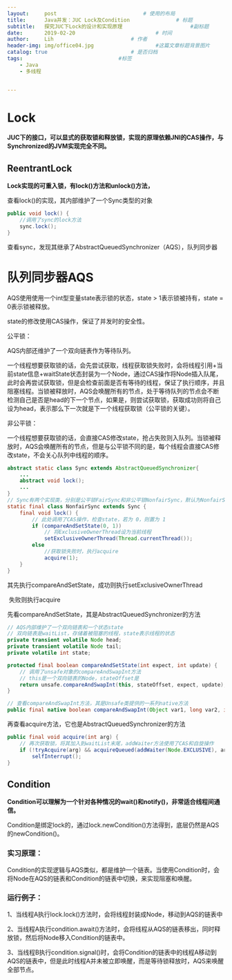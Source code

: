 ```yaml
---
layout:     post   				        	# 使用的布局
title:      Java并发：JUC Lock及Condition				# 标题 
subtitle:   探究JUC下Lock的设计和实现原理          			#副标题
date:       2019-02-20 				      		# 时间
author:     Lih 						# 作者
header-img: img/office04.jpg 					#这篇文章标题背景图片
catalog: true 							# 是否归档
tags:								#标签
    - Java
    - 多线程


---
```


# Lock

**JUC下的接口，可以显式的获取锁和释放锁，实现的原理依赖JNI的CAS操作，与Synchronized的JVM实现完全不同。**

## ReentrantLock

**Lock实现的可重入锁，有lock()方法和unlock()方法，**

查看lock()的实现，其内部维护了一个Sync类型的对象

```java
public void lock() {
    //调用了sync的lock方法
	sync.lock();
}
```

查看sync，发现其继承了AbstractQueuedSynchronizer（AQS），队列同步器

# 队列同步器AQS

AQS使用使用一个int型变量state表示锁的状态，state > 1表示锁被持有，state = 0表示锁被释放。

state的修改使用CAS操作，保证了并发时的安全性。

公平锁：

AQS内部还维护了一个双向链表作为等待队列。

一个线程想要获取锁的话，会先尝试获取，线程获取锁失败时，会将线程引用+当前state信息+waitState状态封装为一个Node，通过CAS操作将Node插入队尾，此时会再尝试获取锁，但是会检查前面是否有等待的线程，保证了执行顺序，并且阻塞线程。当锁被释放时，AQS会唤醒所有的节点，处于等待队列的节点会不断检测自己是否是head的下一个节点，如果是，则尝试获取锁，获取成功则将自己设为head，表示那么下一次就是下一个线程获取锁（公平锁的关键）。

非公平锁：

一个线程想要获取锁的话，会直接CAS修改state，抢占失败则入队列。当锁被释放时，AQS会唤醒所有的节点，但是与公平锁不同的是，每个线程会直接CAS修改state，不会关心队列中线程的顺序。



```java
abstract static class Sync extends AbstractQueuedSynchronizer{
    ...
    abstract void lock();
    ...
}
// Sync有两个实现类，分别是公平锁FairSync和非公平锁NonfairSync，默认为NonfairSync
static final class NonfairSync extends Sync {
	final void lock() {
        // 此处调用了CAS操作，检查state，若为 0，则置为 1
		if (compareAndSetState(0, 1))
            // 将ExclusiveOwnerThread设为当前线程
			setExclusiveOwnerThread(Thread.currentThread());
		else
            //获取锁失败时，执行acquire
			acquire(1);
	}
}
```

其先执行compareAndSetState，成功则执行setExclusiveOwnerThread

​						    失败则执行acquire

先看compareAndSetState，其是AbstractQueuedSynchronizer的方法

```java
// AQS内部维护了一个双向链表和一个状态state
// 双向链表是waitList，存储着被阻塞的线程，state表示线程的状态
private transient volatile Node head;
private transient volatile Node tail;
private volatile int state;

protected final boolean compareAndSetState(int expect, int update) {
	// 调用了unsafe对象的compareAndSwapInt方法
    // this是一个双向链表的Node，stateOffset是
	return unsafe.compareAndSwapInt(this, stateOffset, expect, update);
}

// 查看compareAndSwapInt方法，其是Unsafe类提供的一系列native方法
public final native boolean compareAndSwapInt(Object var1, long var2, int var4, int var5);
```

再查看acquire方法，它也是AbstractQueuedSynchronizer的方法

```java
public final void acquire(int arg) {
    // 再次获取锁，将其加入到waitList末尾，addWaiter方法使用了CAS和自旋操作
	if (!tryAcquire(arg) && acquireQueued(addWaiter(Node.EXCLUSIVE), arg))
		selfInterrupt();
}
```

## Condition

**Condition可以理解为一个针对各种情况的wait()和notify()，非常适合线程间通信。**

Condition是绑定lock的，通过lock.newCondition()方法得到，底层仍然是AQS的newCondition()。

### 实习原理：

Condition的实现逻辑与AQS类似，都是维护一个链表。当使用Condition时，会将Node在AQS的链表和Condition的链表中切换，来实现阻塞和唤醒。

### 运行例子：

1、当线程A执行lock.lock()方法时，会将线程封装成Node，移动到AQS的链表中

2、当线程A执行condition.await()方法时，会将线程从AQS的链表移出，同时释放锁，然后将Node移入Condition的链表中。

3、当线程B执行condition.signal()时，会将Condition的链表中的线程A移动到AQS的链表中，但是此时线程A并未被立即唤醒，而是等待锁释放时，AQS来唤醒全部节点。
